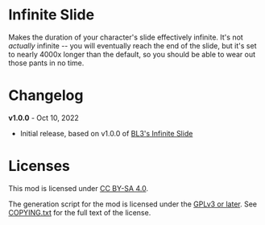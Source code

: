 Infinite Slide
==============

Makes the duration of your character's slide effectively infinite.
It's not *actually* infinite -- you will eventually reach the end
of the slide, but it's set to nearly 4000x longer than the default,
so you should be able to wear out those pants in no time.

Changelog
=========

**v1.0.0** - Oct 10, 2022
 * Initial release, based on v1.0.0 of
   [BL3's Infinite Slide](https://github.com/BLCM/bl3mods/wiki/Infinite%20Slide)
 
Licenses
========

This mod is licensed under [CC BY-SA 4.0](https://creativecommons.org/licenses/by-sa/4.0/).

The generation script for the mod is licensed under the
[GPLv3 or later](https://www.gnu.org/licenses/quick-guide-gplv3.html).
See [COPYING.txt](../../COPYING.txt) for the full text of the license.

